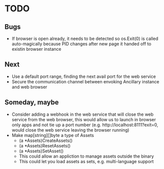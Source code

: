 
# TODO

## Bugs

+ If browser is open already, it needs to be detected so os.Exit(0) is called auto-magically because PID changes after new page it handed off to existin browser instance

## Next

+ Use a default port range, finding the next avail port for the web service
+ Secure the communication channel between envoking Ancillary instance and web browser

## Someday, maybe

+ Consider adding a webhook in the web service that will close the web service from the web browser, this would allow us to launch in browser only apps and not tie up a port number (e.g. http://localhost:8111?exit=0, would close the web service leaving the browser running)
+ Make map[string][]byte a type of Assets
    + (a *Assets)CreateAssets()
    + (a *Assets)ResetAssets()
    + (a *Assets)SetAsset()
    + This could allow an appliction to manage assets outside the binary
    + This could let you load assets as sets, e.g. multi-language support
